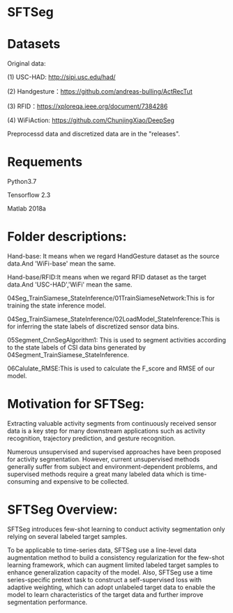# SFTSeg

#  Datasets

Original data:

(1) USC-HAD:  http://sipi.usc.edu/had/

(2) Handgesture：https://github.com/andreas-bulling/ActRecTut

(3) RFID：https://xploreqa.ieee.org/document/7384286

(4) WiFiAction: https://github.com/ChunjingXiao/DeepSeg

Preprocessd data and discretized data are in the "releases".

#  Requements
Python3.7

Tensorflow 2.3

Matlab 2018a

#  Folder descriptions:
Hand-base: It means when we regard HandGesture dataset as the source data.And 'WiFi-base' mean the same.

Hand-base/RFID:It means when we regard RFID dataset as the target data.And 'USC-HAD','WiFi' mean the same.

04Seg_TrainSiamese_StateInference/01TrainSiameseNetwork:This is for training the state inference model.

04Seg_TrainSiamese_StateInference/02LoadModel_StateInference:This is for inferring the state labels of discretized sensor data bins. 

05Segment_CnnSegAlgorithm1: This is used to segment activities according to the state labels of CSI data bins generated by 04Segment_TrainSiamese_StateInference.

06Calulate_RMSE:This is used to calculate the F_score and RMSE of our model.

#  Motivation for SFTSeg:
Extracting valuable activity segments from continuously received sensor data is a key step for many downstream applications such as activity recognition, trajectory prediction, and gesture recognition.

Numerous unsupervised and supervised approaches have been proposed for activity segmentation. However, current unsupervised methods generally suffer from subject and environment-dependent problems, and supervised methods require a great many labeled data which is time-consuming and expensive to be collected.


#  SFTSeg Overview:
SFTSeg introduces few-shot learning to conduct activity segmentation only relying on several labeled target samples.

To be applicable to time-series data, SFTSeg use a line-level data augmentation method to build a consistency regularization for the few-shot learning framework, which can augment limited labeled target samples to enhance generalization capacity of the model. Also, SFTSeg use a time series-specific pretext task to construct a self-supervised loss with adaptive weighting, which can adopt unlabeled target
data to enable the model to learn characteristics of the target data and further improve segmentation performance. 
